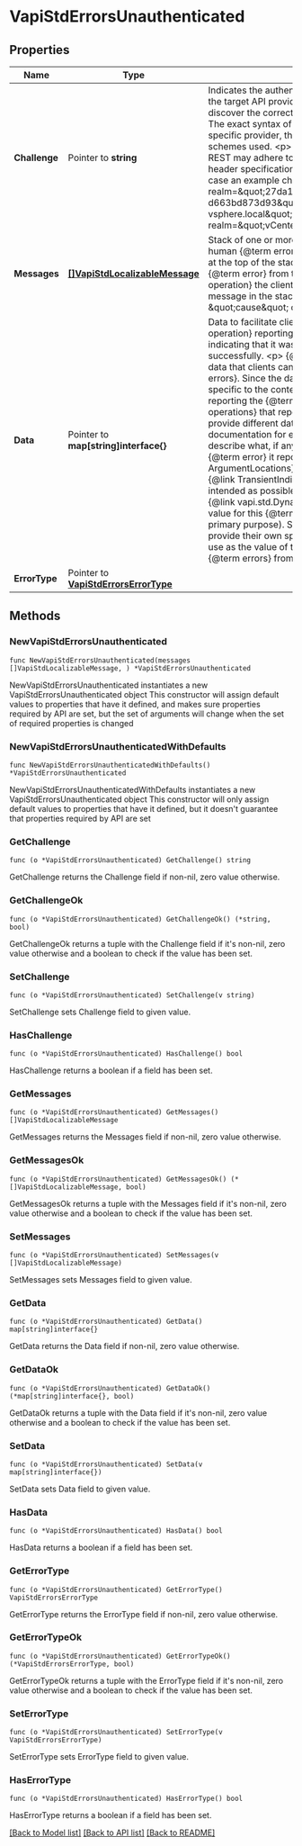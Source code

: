 # VapiStdErrorsUnauthenticated

## Properties

Name | Type | Description | Notes
------------ | ------------- | ------------- | -------------
**Challenge** | Pointer to **string** | Indicates the authentication challenges applicable to the target API provider. It can be used by a client to discover the correct authentication scheme to use. The exact syntax of the value is defined by the specific provider, the protocol and authentication schemes used. &lt;p&gt; For example, a provider using REST may adhere to the WWW-Authenticate HTTP header specification, RFC7235, section 4.1. In this case an example challenge value may be: SIGN realm&#x3D;\&quot;27da1358-2ba4-11e9-b210-d663bd873d93\&quot;,sts&#x3D;\&quot;http://vcenter/sso?vsphere.local\&quot;, Basic realm&#x3D;\&quot;vCenter\&quot; | [optional] 
**Messages** | [**[]VapiStdLocalizableMessage**](VapiStdLocalizableMessage.md) | Stack of one or more localizable messages for human {@term error} consumers. &lt;p&gt; The message at the top of the stack (first in the list) describes the {@term error} from the perspective of the {@term operation} the client invoked. Each subsequent message in the stack describes the \&quot;cause\&quot; of the prior message. | 
**Data** | Pointer to **map[string]interface{}** | Data to facilitate clients responding to the {@term operation} reporting a standard {@term error} to indicating that it was unable to complete successfully. &lt;p&gt; {@term Operations} may provide data that clients can use when responding to {@term errors}.  Since the data that clients need may be specific to the context of the {@term operation} reporting the {@term error}, different {@term operations} that report the same {@term error} may provide different data in the {@term error}.  The documentation for each each {@term operation} will describe what, if any, data it provides for each {@term error} it reports. The {@link ArgumentLocations}, {@link FileLocations}, and {@link TransientIndication} {@term structures} are intended as possible values for this {@term field}.  {@link vapi.std.DynamicID} may also be useful as a value for this {@term field} (although that is not its primary purpose).  Some {@term services} may provide their own specific {@term structures} for use as the value of this {@term field} when reporting {@term errors} from their {@term operations}. | [optional] 
**ErrorType** | Pointer to [**VapiStdErrorsErrorType**](VapiStdErrorsErrorType.md) |  | [optional] 

## Methods

### NewVapiStdErrorsUnauthenticated

`func NewVapiStdErrorsUnauthenticated(messages []VapiStdLocalizableMessage, ) *VapiStdErrorsUnauthenticated`

NewVapiStdErrorsUnauthenticated instantiates a new VapiStdErrorsUnauthenticated object
This constructor will assign default values to properties that have it defined,
and makes sure properties required by API are set, but the set of arguments
will change when the set of required properties is changed

### NewVapiStdErrorsUnauthenticatedWithDefaults

`func NewVapiStdErrorsUnauthenticatedWithDefaults() *VapiStdErrorsUnauthenticated`

NewVapiStdErrorsUnauthenticatedWithDefaults instantiates a new VapiStdErrorsUnauthenticated object
This constructor will only assign default values to properties that have it defined,
but it doesn't guarantee that properties required by API are set

### GetChallenge

`func (o *VapiStdErrorsUnauthenticated) GetChallenge() string`

GetChallenge returns the Challenge field if non-nil, zero value otherwise.

### GetChallengeOk

`func (o *VapiStdErrorsUnauthenticated) GetChallengeOk() (*string, bool)`

GetChallengeOk returns a tuple with the Challenge field if it's non-nil, zero value otherwise
and a boolean to check if the value has been set.

### SetChallenge

`func (o *VapiStdErrorsUnauthenticated) SetChallenge(v string)`

SetChallenge sets Challenge field to given value.

### HasChallenge

`func (o *VapiStdErrorsUnauthenticated) HasChallenge() bool`

HasChallenge returns a boolean if a field has been set.

### GetMessages

`func (o *VapiStdErrorsUnauthenticated) GetMessages() []VapiStdLocalizableMessage`

GetMessages returns the Messages field if non-nil, zero value otherwise.

### GetMessagesOk

`func (o *VapiStdErrorsUnauthenticated) GetMessagesOk() (*[]VapiStdLocalizableMessage, bool)`

GetMessagesOk returns a tuple with the Messages field if it's non-nil, zero value otherwise
and a boolean to check if the value has been set.

### SetMessages

`func (o *VapiStdErrorsUnauthenticated) SetMessages(v []VapiStdLocalizableMessage)`

SetMessages sets Messages field to given value.


### GetData

`func (o *VapiStdErrorsUnauthenticated) GetData() map[string]interface{}`

GetData returns the Data field if non-nil, zero value otherwise.

### GetDataOk

`func (o *VapiStdErrorsUnauthenticated) GetDataOk() (*map[string]interface{}, bool)`

GetDataOk returns a tuple with the Data field if it's non-nil, zero value otherwise
and a boolean to check if the value has been set.

### SetData

`func (o *VapiStdErrorsUnauthenticated) SetData(v map[string]interface{})`

SetData sets Data field to given value.

### HasData

`func (o *VapiStdErrorsUnauthenticated) HasData() bool`

HasData returns a boolean if a field has been set.

### GetErrorType

`func (o *VapiStdErrorsUnauthenticated) GetErrorType() VapiStdErrorsErrorType`

GetErrorType returns the ErrorType field if non-nil, zero value otherwise.

### GetErrorTypeOk

`func (o *VapiStdErrorsUnauthenticated) GetErrorTypeOk() (*VapiStdErrorsErrorType, bool)`

GetErrorTypeOk returns a tuple with the ErrorType field if it's non-nil, zero value otherwise
and a boolean to check if the value has been set.

### SetErrorType

`func (o *VapiStdErrorsUnauthenticated) SetErrorType(v VapiStdErrorsErrorType)`

SetErrorType sets ErrorType field to given value.

### HasErrorType

`func (o *VapiStdErrorsUnauthenticated) HasErrorType() bool`

HasErrorType returns a boolean if a field has been set.


[[Back to Model list]](../README.md#documentation-for-models) [[Back to API list]](../README.md#documentation-for-api-endpoints) [[Back to README]](../README.md)



